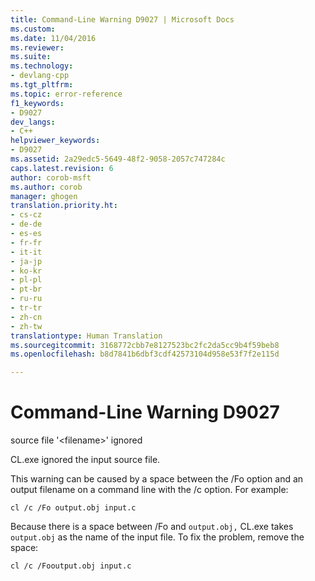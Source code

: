 ```yaml
---
title: Command-Line Warning D9027 | Microsoft Docs
ms.custom: 
ms.date: 11/04/2016
ms.reviewer: 
ms.suite: 
ms.technology:
- devlang-cpp
ms.tgt_pltfrm: 
ms.topic: error-reference
f1_keywords:
- D9027
dev_langs:
- C++
helpviewer_keywords:
- D9027
ms.assetid: 2a29edc5-5649-48f2-9058-2057c747284c
caps.latest.revision: 6
author: corob-msft
ms.author: corob
manager: ghogen
translation.priority.ht:
- cs-cz
- de-de
- es-es
- fr-fr
- it-it
- ja-jp
- ko-kr
- pl-pl
- pt-br
- ru-ru
- tr-tr
- zh-cn
- zh-tw
translationtype: Human Translation
ms.sourcegitcommit: 3168772cbb7e8127523bc2fc2da5cc9b4f59beb8
ms.openlocfilehash: b8d7841b6dbf3cdf42573104d958e53f7f2e115d

---
```

# Command-Line Warning D9027
source file '\<filename>' ignored  
  
 CL.exe ignored the input source file.  
  
 This warning can be caused by a space between the /Fo option and an output filename on a command line with the /c option. For example:  
  
```  
cl /c /Fo output.obj input.c   
```  
  
 Because there is a space between /Fo and `output.obj,` CL.exe takes `output.obj` as the name of the input file. To fix the problem, remove the space:  
  
```  
cl /c /Fooutput.obj input.c   
```


<!--HONumber=Jan17_HO1-->


